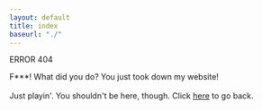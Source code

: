 ```yaml
---
layout: default
title: index
baseurl: "./"
---
```


<span class="neg">ERROR 404</span>
<p>
  F***! What did you do? You just took down my website!
<br>
<br>
  Just playin'. You shouldn't be here, though. Click <a href="#" onclick="window.history.go(-1); return false;">here</a> to go back.
</p>

